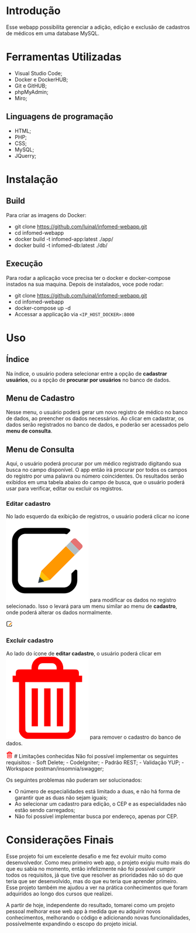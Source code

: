 # Introdução
Esse webapp possibilita gerenciar a adição, edição e exclusão de cadastros de médicos em uma database MySQL.

# Ferramentas Utilizadas
* Visual Studio Code;
* Docker e DockerHUB;
* Git e GitHUB;
* phpMyAdmin;
* Miro;

## Linguagens de programação
* HTML;
* PHP;
* CSS;
* MySQL;
* JQuerry;

# Instalação
## Build

Para criar as imagens do Docker:

- git clone https://github.com/luinal/infomed-webapp.git
- cd infomed-webapp
- docker build -t infomed-app:latest ./app/
- docker build -t infomed-db:latest ./db/

## Execução

Para rodar a aplicação voce precisa ter o docker e docker-compose instados na sua maquina. Depois de instalados, voce pode rodar:

- git clone https://github.com/luinal/infomed-webapp.git
- cd infomed-webapp
- docker-compose up -d
- Accessar a applicação via `<IP_HOST_DOCKER>:8000`

# Uso
## Índice
Na índice, o usuário podera selecionar entre a opção de **cadastrar usuários**, ou a opção de **procurar por usuários** no banco de dados.

## Menu de Cadastro
Nesse menu, o usuário poderá gerar um novo registro de médico no banco de dados, ao preencher os dados necessários. Ao clicar em cadastrar, os dados serão registrados no banco de dados, e poderão ser acessados pelo **menu de consulta**.

## Menu de Consulta
Aqui, o usuário poderá procurar por um médico registrado digitando sua busca no campo disponível. O app então irá procurar por todos os campos do registro por uma palavra ou número coincidentes. Os resultados serão exibidos em uma tabela abaixo do campo de busca, que o usuário poderá usar para verificar, editar ou excluir os registros.

### Editar cadastro
No lado esquerdo da exibição de registros, o usuário poderá clicar no ícone ![edição](app/imagens/edit.png) para modificar os dados no registro selecionado. Isso o levará para um menu similar ao menu de **cadastro**, onde poderá alterar os dados normalmente.

<img src="app/imagens/edit.png" width="18" height="18" title="excluir">

### Excluir cadastro
Ao lado do ícone de **editar cadastro**, o usuário poderá clicar em ![exclusão](app/imagens/delete.png) para remover o cadastro do banco de dados.

<img src="app/imagens/delete.png" width="18" height="18" title="excluir">
# Limitações conhecidas
Não foi possível implementar os seguintes requisitos:
- Soft Delete;
- CodeIgniter;
- Padrão REST;
- Validação YUP;
- Workspace postman/insomnia/swagger;

Os seguintes problemas não puderam ser solucionados:
- O número de especialidades está limitado a duas, e não há forma de garantir que as duas não sejam iguais;
- Ao selecionar um cadastro para edição, o CEP e as especialidades não estão sendo carregados;
- Não foi possível implementar busca por endereço, apenas por CEP.

# Considerações Finais
Esse projeto foi um excelente desafio e me fez evoluir muito como desenvolvedor. Como meu primeiro web app, o projeto exigiu muito mais do que eu sabia no momento, então infelizmente não foi possível cumprir todos os requisitos, já que tive que resolver as prioridades não só do que teria que ser desenvolvido, mas do que eu teria que aprender primeiro. Esse projeto também me ajudou a ver na prática conhecimentos que foram adquiridos ao longo dos cursos que realizei.

A partir de hoje, independente do resultado, tomarei como um projeto pessoal melhorar esse web app à medida que eu adquirir novos conhecimentos, melhorando o código e adicionando novas funcionalidades, possívelmente expandindo o escopo do projeto inicial.